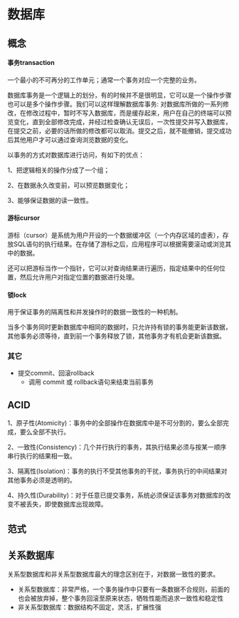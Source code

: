 # 数据库

## 概念

#### 事务transaction

一个最小的不可再分的工作单元；通常一个事务对应一个完整的业务。

数据库事务是一个逻辑上的划分，有的时候并不是很明显，它可以是一个操作步骤也可以是多个操作步骤。我们可以这样理解数据库事务: 对数据库所做的一系列修改，在修改过程中，暂时不写入数据库，而是缓存起来，用户在自己的终端可以预览变化，直到全部修改完成，并经过检查确认无误后，一次性提交并写入数据库，在提交之前，必要的话所做的修改都可以取消。提交之后，就不能撤销，提交成功后其他用户才可以通过查询浏览数据的变化。

以事务的方式对数据库进行访问，有如下的优点：

1、把逻辑相关的操作分成了一个组；

2、在数据永久改变前，可以预览数据变化；

3、能够保证数据的读一致性。

#### 游标cursor

游标（cursor）是系统为用户开设的一个数据缓冲区（一个内存区域的虚表），存放SQL语句的执行结果。在存储了游标之后，应用程序可以根据需要滚动或浏览其中的数据。

还可以把游标当作一个指针，它可以对查询结果进行遍历，指定结果中的任何位置，然后允许用户对指定位置的数据进行处理。

#### 锁lock

用于保证事务的隔离性和并发操作时的数据一致性的一种机制。

当多个事务同时更新数据库中相同的数据时，只允许持有锁的事务能更新该数据，其他事务必须等待，直到前一个事务释放了锁，其他事务才有机会更新该数据。

### 其它

- 提交commit、回滚rollback
  - 调用 commit 或 rollback语句来结束当前事务

## ACID

1、原子性(Atomicity)：事务中的全部操作在数据库中是不可分割的，要么全部完成，要么全部不执行。

2、一致性(Consistency)：几个并行执行的事务，其执行结果必须与按某一顺序串行执行的结果相一致。

3、隔离性(Isolation)：事务的执行不受其他事务的干扰，事务执行的中间结果对其他事务必须是透明的。

4、持久性(Durability)：对于任意已提交事务，系统必须保证该事务对数据库的改变不被丢失，即使数据库出现故障。

## 范式

## 关系数据库

关系型数据库和非关系型数据库最大的理念区别在于，对数据一致性的要求。

- 关系型数据库：非常严格，一个事务操作中只要有一条数据不合规则，前面的也会被放弃掉，整个事务回滚至原来状态，牺牲性能而追求一致性和稳定性
- 非关系型数据库：数据结构不固定，灵活，扩展性强